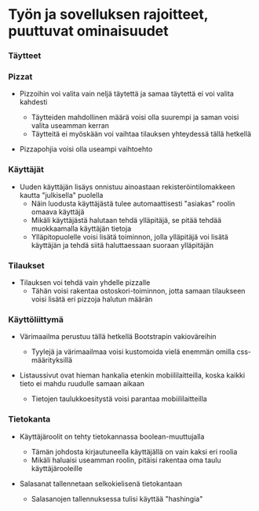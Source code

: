 # Työn ja sovelluksen rajoitteet, puuttuvat ominaisuudet

### Täytteet

### Pizzat
- Pizzoihin voi valita vain neljä täytettä ja samaa täytettä ei voi valita kahdesti
  - Täytteiden mahdollinen määrä voisi olla suurempi ja saman voisi valita useamman kerran
  - Täytteitä ei myöskään voi vaihtaa tilauksen yhteydessä tällä hetkellä

- Pizzapohjia voisi olla useampi vaihtoehto

### Käyttäjät
- Uuden käyttäjän lisäys onnistuu ainoastaan rekisteröintilomakkeen kautta "julkisella" puolella
  - Näin luodusta käyttäjästä tulee automaattisesti "asiakas" roolin omaava käyttäjä
  - Mikäli käyttäjästä halutaan tehdä ylläpitäjä, se pitää tehdää muokkaamalla käyttäjän tietoja
  - Ylläpitopuolelle voisi lisätä toiminnon, jolla ylläpitäjä voi lisätä käyttäjän ja tehdä siitä haluttaessaan suoraan ylläpitäjän

### Tilaukset
- Tilauksen voi tehdä vain yhdelle pizzalle
  - Tähän voisi rakentaa ostoskori-toiminnon, jotta samaan tilaukseen voisi lisätä eri pizzoja halutun määrän

### Käyttöliittymä
- Värimaailma perustuu tällä hetkellä Bootstrapin vakioväreihin
  - Tyylejä ja värimaailmaa voisi kustomoida vielä enemmän omilla css-määrityksillä

- Listaussivut ovat hieman hankalia etenkin mobiililaitteilla, koska kaikki tieto ei mahdu ruudulle samaan aikaan
  - Tietojen taulukkoesitystä voisi parantaa mobiililaitteilla

### Tietokanta
- Käyttäjäroolit on tehty tietokannassa boolean-muuttujalla
  - Tämän johdosta kirjautuneella käyttäjällä on vain kaksi eri roolia
  - Mikäli haluaisi useamman roolin, pitäisi rakentaa oma taulu käyttäjärooleille

- Salasanat tallennetaan selkokielisenä tietokantaan
  - Salasanojen tallennuksessa tulisi käyttää "hashingia"
